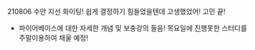 210806
수안 지선 화이팅!
쉽게 결정하기 힘들었을텐데 고생했었어! 고민 끝!

- 파이어베이스에 대한 자세한 개념 및 보충강의 들음! 목요일에 진행못한 스터디를 주말이용하여
  채울 예정!
